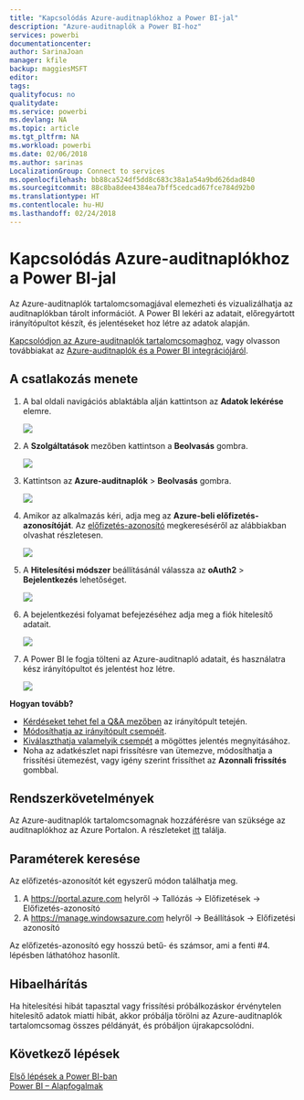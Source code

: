```yaml
---
title: "Kapcsolódás Azure-auditnaplókhoz a Power BI-jal"
description: "Azure-auditnaplók a Power BI-hoz"
services: powerbi
documentationcenter: 
author: SarinaJoan
manager: kfile
backup: maggiesMSFT
editor: 
tags: 
qualityfocus: no
qualitydate: 
ms.service: powerbi
ms.devlang: NA
ms.topic: article
ms.tgt_pltfrm: NA
ms.workload: powerbi
ms.date: 02/06/2018
ms.author: sarinas
LocalizationGroup: Connect to services
ms.openlocfilehash: bb88ca524df5dd8c683c38a1a54a9bd626dad840
ms.sourcegitcommit: 88c8ba8dee4384ea7bff5cedcad67fce784d92b0
ms.translationtype: HT
ms.contentlocale: hu-HU
ms.lasthandoff: 02/24/2018
---
```

# <a name="connect-to-azure-audit-logs-with-power-bi"></a>Kapcsolódás Azure-auditnaplókhoz a Power BI-jal
Az Azure-auditnaplók tartalomcsomagjával elemezheti és vizualizálhatja az auditnaplókban tárolt információt. A Power BI lekéri az adatait, előregyártott irányítópultot készít, és jelentéseket hoz létre az adatok alapján.

[Kapcsolódjon az Azure-auditnaplók tartalomcsomaghoz](https://app.powerbi.com/getdata/services/azure-audit-logs), vagy olvasson továbbiakat az [Azure-auditnaplók és a Power BI integrációjáról](https://powerbi.microsoft.com/integrations/azure-audit-logs).

## <a name="how-to-connect"></a>A csatlakozás menete
1. A bal oldali navigációs ablaktábla alján kattintson az **Adatok lekérése** elemre.  
   
    ![](media/service-connect-to-azure-audit-logs/getdata.png)
2. A **Szolgáltatások** mezőben kattintson a **Beolvasás** gombra.  
   
    ![](media/service-connect-to-azure-audit-logs/services.png) 
3. Kattintson az **Azure-auditnaplók** > **Beolvasás** gombra.  
   
   ![](media/service-connect-to-azure-audit-logs/azureauditlogs.png)
4. Amikor az alkalmazás kéri, adja meg az **Azure-beli előfizetés-azonosítóját**. Az [előfizetés-azonosító](#FindingParams) megkereséséről az alábbiakban olvashat részletesen.   
   
    ![](media/service-connect-to-azure-audit-logs/parameters.png)
5. A **Hitelesítési módszer** beállításánál válassza az **oAuth2** \> **Bejelentkezés** lehetőséget.
   
    ![](media/service-connect-to-azure-audit-logs/creds.png)
6. A bejelentkezési folyamat befejezéséhez adja meg a fiók hitelesítő adatait.
   
    ![](media/service-connect-to-azure-audit-logs/login.png)
7. A Power BI le fogja tölteni az Azure-auditnapló adatait, és használatra kész irányítópultot és jelentést hoz létre. 
   
    ![](media/service-connect-to-azure-audit-logs/dashboard.png)

**Hogyan tovább?**

* [Kérdéseket tehet fel a Q&A mezőben](power-bi-q-and-a.md) az irányítópult tetején.
* [Módosíthatja az irányítópult csempéit](service-dashboard-edit-tile.md).
* [Kiválaszthatja valamelyik csempét](service-dashboard-tiles.md) a mögöttes jelentés megnyitásához.
* Noha az adatkészlet napi frissítésre van ütemezve, módosíthatja a frissítési ütemezést, vagy igény szerint frissíthet az **Azonnali frissítés** gombbal.

## <a name="system-requirements"></a>Rendszerkövetelmények
Az Azure-auditnaplók tartalomcsomagnak hozzáférésre van szüksége az auditnaplókhoz az Azure Portalon. A részleteket [itt](https://azure.microsoft.com/documentation/articles/insights-debugging-with-events/) találja.

<a name="FindingParams"></a>

## <a name="finding-parameters"></a>Paraméterek keresése
Az előfizetés-azonosítót két egyszerű módon találhatja meg.

1. A https://portal.azure.com helyről -&gt; Tallózás -&gt; Előfizetések -&gt; Előfizetés-azonosító
2. A https://manage.windowsazure.com helyről -&gt; Beállítások -&gt; Előfizetési azonosító

Az előfizetés-azonosító egy hosszú betű- és számsor, ami a fenti \#4. lépésben láthatóhoz hasonlít. 

## <a name="troubleshooting"></a>Hibaelhárítás
Ha hitelesítési hibát tapasztal vagy frissítési próbálkozáskor érvénytelen hitelesítő adatok miatti hibát, akkor próbálja törölni az Azure-auditnaplók tartalomcsomag összes példányát, és próbáljon újrakapcsolódni.

## <a name="next-steps"></a>Következő lépések
[Első lépések a Power BI-ban](service-get-started.md)  
[Power BI – Alapfogalmak](service-basic-concepts.md)  

